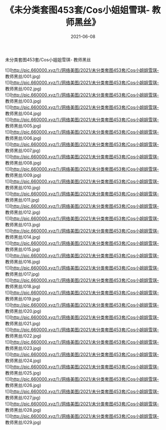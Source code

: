 ﻿---
layout: post
title:  《未分类套图453套/Cos小姐姐雪琪- 教师黑丝》
date:   2021-06-08
img: http://pic.660000.xyz/1:/网络美图/2021/未分类套图453套/Cos小姐姐雪琪- 教师黑丝/000.jpg
categories: [美女, 清纯, 唯美]
---

未分类套图453套/Cos小姐姐雪琪- 教师黑丝

 ![](http://pic.660000.xyz/1:/网络美图/2021/未分类套图453套/Cos小姐姐雪琪- 教师黑丝/001.jpg) <br>![](http://pic.660000.xyz/1:/网络美图/2021/未分类套图453套/Cos小姐姐雪琪- 教师黑丝/002.jpg) <br>![](http://pic.660000.xyz/1:/网络美图/2021/未分类套图453套/Cos小姐姐雪琪- 教师黑丝/003.jpg) <br>![](http://pic.660000.xyz/1:/网络美图/2021/未分类套图453套/Cos小姐姐雪琪- 教师黑丝/004.jpg) <br>![](http://pic.660000.xyz/1:/网络美图/2021/未分类套图453套/Cos小姐姐雪琪- 教师黑丝/005.jpg) <br>![](http://pic.660000.xyz/1:/网络美图/2021/未分类套图453套/Cos小姐姐雪琪- 教师黑丝/006.jpg) <br>![](http://pic.660000.xyz/1:/网络美图/2021/未分类套图453套/Cos小姐姐雪琪- 教师黑丝/007.jpg) <br>![](http://pic.660000.xyz/1:/网络美图/2021/未分类套图453套/Cos小姐姐雪琪- 教师黑丝/008.jpg) <br>![](http://pic.660000.xyz/1:/网络美图/2021/未分类套图453套/Cos小姐姐雪琪- 教师黑丝/009.jpg) <br>![](http://pic.660000.xyz/1:/网络美图/2021/未分类套图453套/Cos小姐姐雪琪- 教师黑丝/010.jpg) <br>![](http://pic.660000.xyz/1:/网络美图/2021/未分类套图453套/Cos小姐姐雪琪- 教师黑丝/011.jpg) <br>![](http://pic.660000.xyz/1:/网络美图/2021/未分类套图453套/Cos小姐姐雪琪- 教师黑丝/012.jpg) <br>![](http://pic.660000.xyz/1:/网络美图/2021/未分类套图453套/Cos小姐姐雪琪- 教师黑丝/013.jpg) <br>![](http://pic.660000.xyz/1:/网络美图/2021/未分类套图453套/Cos小姐姐雪琪- 教师黑丝/014.jpg) <br>![](http://pic.660000.xyz/1:/网络美图/2021/未分类套图453套/Cos小姐姐雪琪- 教师黑丝/015.jpg) <br>![](http://pic.660000.xyz/1:/网络美图/2021/未分类套图453套/Cos小姐姐雪琪- 教师黑丝/016.jpg) <br>![](http://pic.660000.xyz/1:/网络美图/2021/未分类套图453套/Cos小姐姐雪琪- 教师黑丝/017.jpg) <br>![](http://pic.660000.xyz/1:/网络美图/2021/未分类套图453套/Cos小姐姐雪琪- 教师黑丝/018.jpg) <br>![](http://pic.660000.xyz/1:/网络美图/2021/未分类套图453套/Cos小姐姐雪琪- 教师黑丝/019.jpg) <br>![](http://pic.660000.xyz/1:/网络美图/2021/未分类套图453套/Cos小姐姐雪琪- 教师黑丝/020.jpg) <br>![](http://pic.660000.xyz/1:/网络美图/2021/未分类套图453套/Cos小姐姐雪琪- 教师黑丝/021.jpg) <br>![](http://pic.660000.xyz/1:/网络美图/2021/未分类套图453套/Cos小姐姐雪琪- 教师黑丝/022.jpg) <br>![](http://pic.660000.xyz/1:/网络美图/2021/未分类套图453套/Cos小姐姐雪琪- 教师黑丝/023.jpg) <br>![](http://pic.660000.xyz/1:/网络美图/2021/未分类套图453套/Cos小姐姐雪琪- 教师黑丝/024.jpg) <br>![](http://pic.660000.xyz/1:/网络美图/2021/未分类套图453套/Cos小姐姐雪琪- 教师黑丝/025.jpg) <br>![](http://pic.660000.xyz/1:/网络美图/2021/未分类套图453套/Cos小姐姐雪琪- 教师黑丝/026.jpg) <br>![](http://pic.660000.xyz/1:/网络美图/2021/未分类套图453套/Cos小姐姐雪琪- 教师黑丝/027.jpg) <br>![](http://pic.660000.xyz/1:/网络美图/2021/未分类套图453套/Cos小姐姐雪琪- 教师黑丝/028.jpg) <br>![](http://pic.660000.xyz/1:/网络美图/2021/未分类套图453套/Cos小姐姐雪琪- 教师黑丝/029.jpg) <br>